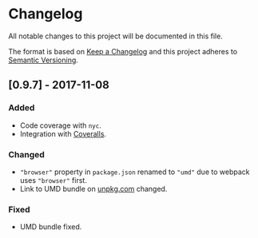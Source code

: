 # Changelog

All notable changes to this project will be documented in this file.

The format is based on [Keep a Changelog](http://keepachangelog.com/en/1.0.0/)
and this project adheres to [Semantic Versioning](http://semver.org/spec/v2.0.0.html).

## [0.9.7] - 2017-11-08
### Added
- Code coverage with `nyc`.
- Integration with [Coveralls](https://coveralls.io).

### Changed
- `"browser"` property in `package.json` renamed to `"umd"` due to webpack uses `"browser"` first.
- Link to UMD bundle on [unpkg.com](https://unpkg.com) changed.

### Fixed
- UMD bundle fixed.
